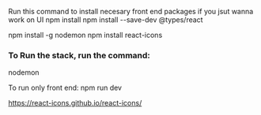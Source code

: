 Run this command to install necesary front end packages if you jsut wanna work on UI
npm install
npm install --save-dev @types/react

npm install -g nodemon
npm install react-icons




### To Run the stack, run the command:
nodemon


To run only front end: 
npm run dev



https://react-icons.github.io/react-icons/